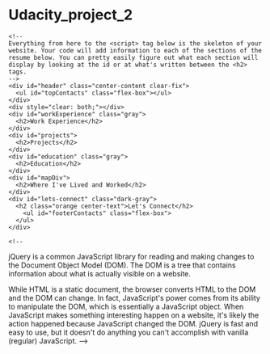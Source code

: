 # Udacity_project_2
<!DOCTYPE html>

<!--
This is an HTML document. It contains information about how elements in the website
are arranged. In other words, it describes the layout of a website.

I can't wait to see the resumes you put together!

Cameron Pittman, Udacity Course Developer
-->

<!--
The <head> of a website generally links to important resources the page will
need to load. You'll see a lot of <link>s to CSS files for styles and
<scripts> for JavaScript files to build interactions.
-->
<html>
<head>
  <!-- This tells the browser how to read the document. -->
  <meta charset="utf-8">

  <!-- Tells the browser what the title of this page should be. -->
  <title>Resume</title>

  <!-- Load the page styles. -->
  <link href="css/style.css" rel="stylesheet">

<link href="https://fonts.googleapis.com/css?family=Roboto" rel="stylesheet">

  <!--
  Uncomment the <script> tag below when you're ready to add an interactive Google Map to your resume!
  -->
<script src="http://maps.googleapis.com/maps/api/js?libraries=places&key=AIzaSyAZUZMB1Xevk_DDY-xzWRnA55hf5FhBMCM"></script>

  <meta name="viewport" content="width=device-width,initial-scale=1">
</head>
<body>
  <div id="main">
    <!-- You'll be deleting this line in the course -->

    <!--
    Everything from here to the <script> tag below is the skeleton of your
    website. Your code will add information to each of the sections of the
    resume below. You can pretty easily figure out what each section will
    display by looking at the id or at what's written between the <h2> tags.
    -->
    <div id="header" class="center-content clear-fix">
      <ul id="topContacts" class="flex-box"></ul>
    </div>
    <div style="clear: both;"></div>
    <div id="workExperience" class="gray">
      <h2>Work Experience</h2>
    </div>
    <div id="projects">
      <h2>Projects</h2>
    </div>
    <div id="education" class="gray">
      <h2>Education</h2>
    </div>
    <div id="mapDiv">
      <h2>Where I've Lived and Worked</h2>
    </div>
    <div id="lets-connect" class="dark-gray">
      <h2 class="orange center-text">Let's Connect</h2>
        <ul id="footerContacts" class="flex-box">
      </ul>
    </div>
  </div>

  <!-- "HTML is loaded by the browser in the order it appears in the file. If the JavaScript is loaded first and it is supposed to affect the HTML below it, it might not work, as the JavaScript would be loaded before the HTML it is supposed to work on. Therefore, putting JavaScript near the bottom of the HTML page is often the best strategy."
  https://developer.mozilla.org/en-US/Learn/Getting_started_with_the_web/JavaScript_basics -->

   <!-- "Javascript assets, by default, tend to block any other parallel downloads from occurring. So, you can imagine if you have plenty of <script> tags in the head, calling on multiple external scripts will block the HTML from loading, thus greeting the user with a blank white screen, because no other content on your page will load until the JS files have completely loaded."
    http://stackoverflow.com/questions/4396849/does-the-script-tag-position-in-html-affects-performance-of-the-webpage -->

    <!--
  jQuery is a common JavaScript library for reading and making changes to the
  Document Object Model (DOM). The DOM is a tree that contains information
  about what is actually visible on a website.

  While HTML is a static document, the browser converts HTML to the
  DOM and the DOM can change. In fact, JavaScript's power comes from
  its ability to manipulate the DOM, which is essentially a JavaScript
  object. When JavaScript makes something interesting happen on a
  website, it's likely the action happened because JavaScript changed
  the DOM. jQuery is fast and easy to use, but it doesn't do anything
  you can't accomplish with vanilla (regular) JavaScript.
  -->
  <script src="js/jQuery.js"></script>

  <!-- More on helper.js in the class -->
  <script src="js/helper.js"></script>

  <!--
  The next line tells the browser where to download the JavaScript file you'll be
  writing. In resumeBuilder.js, you'll be writing code that builds the resume
  dynamically when this website, index.html, is opened.
  -->
  <script src="js/resumeBuilder.js"></script>


  <!--
  These scripts are written in JavaScript. You'll be breaking them down as part of
  a quiz. Essentially, the next few lines are checking to see if you have not
  changed each section of the resume. If you have not made any changes to a section
  of the resume, then that part of the resume does not show up. More on this in the
  course.
  -->

  <script>
    // Notice how all of a sudden there's JavaScript inside this HTML
    // document? You can write JavaScript between <script> tags. At the end of your
    // JavaScript, don't forget the closing script tag with the slash (/).


    // Also, this is a JavaScript style comment. You can comment in JavaScript with:

    //   two slashes for all following characters on a single line, or

    /*
        an opening and closing set of slash asterisks for block comments.
    */


    if(document.getElementsByClassName('flex-item').length === 0) {
      document.getElementById('topContacts').style.display = 'none';
    }
    if(document.getElementsByTagName('h1').length === 0) {
      document.getElementById('header').style.display = 'none';
    }
    if(document.getElementsByClassName('work-entry').length === 0) {
      document.getElementById('workExperience').style.display = 'none';
    }
    if(document.getElementsByClassName('project-entry').length === 0) {
      document.getElementById('projects').style.display = 'none';
    }
    if(document.getElementsByClassName('education-entry').length === 0) {
      document.getElementById('education').style.display = 'none';
    }
    if(document.getElementsByClassName('flex-item').length === 0) {
      document.getElementById('lets-connect').style.display = 'none';
    }
    if(document.getElementById('map') === null) {
      document.getElementById('mapDiv').style.display = 'none';
    }
  </script>
</body>
</html>
